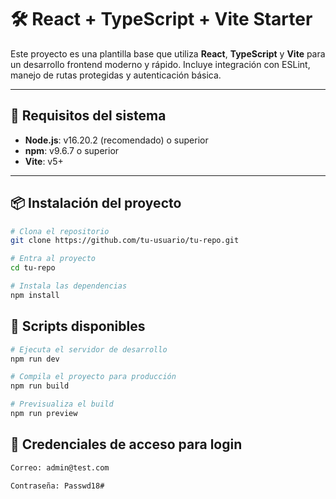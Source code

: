 # 🛠️ React + TypeScript + Vite Starter

Este proyecto es una plantilla base que utiliza **React**, **TypeScript** y **Vite** para un desarrollo frontend moderno y rápido. Incluye integración con ESLint, manejo de rutas protegidas y autenticación básica.

---

## 🚀 Requisitos del sistema

- **Node.js**: v16.20.2 (recomendado) o superior 
- **npm**: v9.6.7 o superior
- **Vite**: v5+

---

## 📦 Instalación del proyecto

```bash
# Clona el repositorio
git clone https://github.com/tu-usuario/tu-repo.git

# Entra al proyecto
cd tu-repo

# Instala las dependencias
npm install
```

## 🧪 Scripts disponibles

```bash
# Ejecuta el servidor de desarrollo
npm run dev

# Compila el proyecto para producción
npm run build

# Previsualiza el build
npm run preview
```

## 🔐 Credenciales de acceso para login

```bash
Correo: admin@test.com

Contraseña: Passwd18#
```
